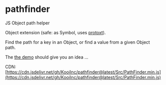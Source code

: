 # pathfinder
JS Object path helper

Object extension (safe: as Symbol, uses [protoxt](https://github.com/KooiInc/ProtoXT)).

Find the path for a key in an Object, or find a value from a given Object path.

The [the demo](https://kooiinc.github.io/pathfinder/Demo/) should give you an idea ...

CDN: [https://cdn.jsdelivr.net/gh/KooiInc/pathfinder@latest/Src/PathFinder.min.js](https://cdn.jsdelivr.net/gh/KooiInc/pathfinder@latest/Src/PathFinder.min.js)
